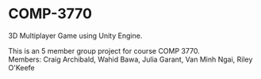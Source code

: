 # COMP-3770
3D Multiplayer Game using Unity Engine.

This is an 5 member group project for course COMP 3770.<br>
Members: Craig Archibald, Wahid Bawa, Julia Garant, Van Minh Ngai, Riley O'Keefe
